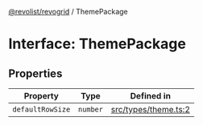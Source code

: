 [@revolist/revogrid](README.md) / ThemePackage

# Interface: ThemePackage

## Properties

| Property | Type | Defined in |
| ------ | ------ | ------ |
| `defaultRowSize` | `number` | [src/types/theme.ts:2](https://github.com/revolist/revogrid/blob/ec98f5e49749ad8581a7f9ebef8e2f6167a106af/src/types/theme.ts#L2) |
